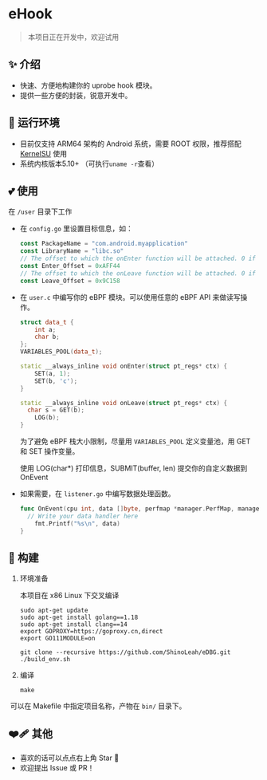 # eHook

> 本项目正在开发中，欢迎试用

## ✨ 介绍

- 快速、方便地构建你的 uprobe hook 模块。
- 提供一些方便的封装，锐意开发中。

## 🚀 运行环境

- 目前仅支持 ARM64 架构的 Android 系统，需要 ROOT 权限，推荐搭配 [KernelSU](https://github.com/tiann/KernelSU) 使用
- 系统内核版本5.10+ （可执行`uname -r`查看）

## 💕 使用

在 `/user` 目录下工作

- 在 `config.go` 里设置目标信息，如：

  ```go
  const PackageName = "com.android.myapplication"
  const LibraryName = "libc.so"
  // The offset to which the onEnter function will be attached. 0 if not used.
  const Enter_Offset = 0xAFF44
  // The offset to which the onLeave function will be attached. 0 if not used.
  const Leave_Offset = 0x9C158
  ```

- 在 `user.c` 中编写你的 eBPF 模块。可以使用任意的 eBPF API 来做读写操作。

  ```c++
  struct data_t {
      int a;
      char b;
  };
  VARIABLES_POOL(data_t);
  
  static __always_inline void onEnter(struct pt_regs* ctx) {
      SET(a, 1);
      SET(b, 'c');
  }
  
  static __always_inline void onLeave(struct pt_regs* ctx) {
  	char s = GET(b);
      LOG(b);
  }
  ```

  为了避免 eBPF 栈大小限制，尽量用 `VARIABLES_POOL` 定义变量池，用 GET 和 SET 操作变量。

  使用 LOG(char*) 打印信息，SUBMIT(buffer, len) 提交你的自定义数据到 OnEvent

- 如果需要，在 `listener.go` 中编写数据处理函数。

  ```go
  func OnEvent(cpu int, data []byte, perfmap *manager.PerfMap, manager *manager.Manager) {
  	// Write your data handler here
      fmt.Printf("%s\n", data)
  }
  ```

## 🛫 构建

1. 环境准备

   本项目在 x86 Linux 下交叉编译

   ```shell
   sudo apt-get update
   sudo apt-get install golang==1.18
   sudo apt-get install clang==14
   export GOPROXY=https://goproxy.cn,direct
   export GO111MODULE=on
   
   git clone --recursive https://github.com/ShinoLeah/eDBG.git
   ./build_env.sh
   ```

2. 编译

   ```shell
   make
   ```

​	可以在 Makefile 中指定项目名称，产物在 `bin/` 目录下。

## ❤️‍🩹 其他

- 喜欢的话可以点点右上角 Star 🌟
- 欢迎提出 Issue 或 PR！